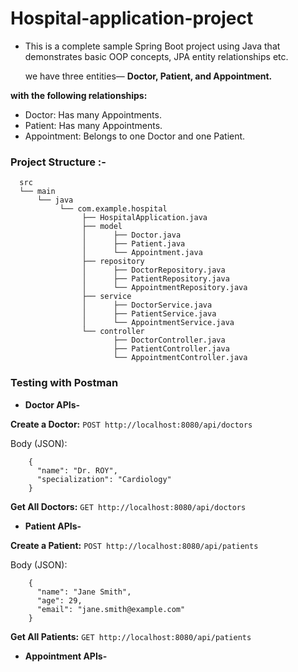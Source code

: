 # Hospital-application-project

- This is a complete sample Spring Boot project using Java that demonstrates basic OOP concepts, JPA entity relationships etc.

  we have three entities—  **Doctor, Patient, and Appointment.**

 **with the following relationships:**

- Doctor: Has many Appointments.
- Patient: Has many Appointments.
- Appointment: Belongs to one Doctor and one Patient.

### **Project Structure :-**
      src
      └── main
          └── java
               └── com.example.hospital
                    ├── HospitalApplication.java
                    ├── model
                    │      ├── Doctor.java
                    │      ├── Patient.java
                    │      └── Appointment.java
                    ├── repository
                    │      ├── DoctorRepository.java
                    │      ├── PatientRepository.java
                    │      └── AppointmentRepository.java
                    ├── service
                    │      ├── DoctorService.java
                    │      ├── PatientService.java
                    │      └── AppointmentService.java
                    └── controller
                           ├── DoctorController.java
                           ├── PatientController.java
                           └── AppointmentController.java

### Testing with Postman
- **Doctor APIs-**

**Create a Doctor:**
`POST http://localhost:8080/api/doctors`

Body (JSON): 

        {
          "name": "Dr. ROY",
          "specialization": "Cardiology"
        }

**Get All Doctors:**
`GET http://localhost:8080/api/doctors`


- **Patient APIs-**

**Create a Patient:**
`POST http://localhost:8080/api/patients`

Body (JSON):

        {
          "name": "Jane Smith",
          "age": 29,
          "email": "jane.smith@example.com"
        }

  **Get All Patients:**
  `GET http://localhost:8080/api/patients`

- **Appointment APIs-**
